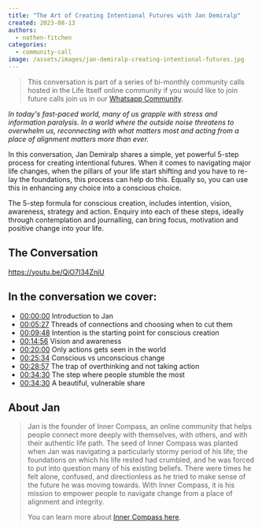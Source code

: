 ```yaml
---
title: "The Art of Creating Intentional Futures with Jan Demiralp"
created: 2023-08-13
authors: 
  - nathen-fitchen
categories: 
  - community-call
image: /assets/images/jan-demiralp-creating-intentional-futures.jpg
---
```

>This conversation is part of a series of bi-monthly community calls hosted in the Life Itself online community if you would like to join future calls join us in our [Whatsapp Community](https://chat.whatsapp.com/JNJCTZugNQn1fq89xbHtfA).

_In today's fast-paced world, many of us grapple with stress and information paralysis. In a world where the outside noise threatens to overwhelm us, reconnecting with what matters most and acting from a place of alignment matters more than ever._

In this conversation, Jan Demiralp shares a simple, yet powerful 5-step process for creating intentional futures. When it comes to navigating major life changes, when the pillars of your life start shifting and you have to re-lay the foundations, this process can help do this. Equally so, you can use this in enhancing any choice into a conscious choice. 

The 5-step formula for conscious creation, includes intention, vision, awareness, strategy and action. Enquiry into each of these steps, ideally through contemplation and journalling, can bring focus, motivation and positive change into your life.

## The Conversation


https://youtu.be/QiO7I34ZnjU

## In the conversation we cover:

- [00:00:00](https://www.youtube.com/watch?v=QiO7I34ZnjU&t=0s) Introduction to Jan
- [00:05:27](https://www.youtube.com/watch?v=QiO7I34ZnjU&t=327s) Threads of connections and choosing when to cut them 
- [00:09:48](https://www.youtube.com/watch?v=QiO7I34ZnjU&t=588s) Intention is the starting point for conscious creation 
- [00:14:56](https://www.youtube.com/watch?v=QiO7I34ZnjU&t=896s) Vision and awareness 
- [00:20:00](https://www.youtube.com/watch?v=QiO7I34ZnjU&t=1200s) Only actions gets seen in the world 
- [00:25:34](https://www.youtube.com/watch?v=QiO7I34ZnjU&t=1534s) Conscious vs unconscious change 
- [00:28:57](https://www.youtube.com/watch?v=QiO7I34ZnjU&t=1737s) The trap of overthinking and not taking action 
- [00:34:30](https://www.youtube.com/watch?v=QiO7I34ZnjU&t=2070s) The step where people stumble the most 
- [00:34:30](https://www.youtube.com/watch?v=QiO7I34ZnjU&t=2070s) A beautiful, vulnerable share
## About Jan

>Jan is the founder of Inner Compass, an online community that helps people connect more deeply with themselves, with others, and with their authentic life path. The seed of Inner Compass was planted when Jan was navigating a particularly stormy period of his life; the foundations on which his life rested had crumbled, and he was forced to put into question many of his existing beliefs. There were times he felt alone, confused, and directionless as he tried to make sense of the future he was moving towards. With Inner Compass, it is his mission to empower people to navigate change from a place of alignment and integrity. 
>
>You can learn more about [Inner Compass here](https://www.theinnercompass.org/).



